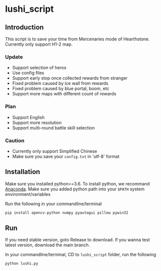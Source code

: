 # lushi_script


## Introduction
This script is to save your time from Mercenaries mode of Hearthstone.
Currently only support H1-2 map.

### Update
* Support selection of heros
* Use config files
* Support early stop once collected rewards from stranger
* Fixed problem caused by ice wall from rewards
* Fixed problem caused by blue portal, boom, etc
* Support more maps with different count of rewards

### Plan
* Support English
* Support more resolution
* Support multi-round battle skill selection

### Caution
- Currently only support Simplified Chinese
- Make sure you save your ```config.txt``` in 'utf-8' format

## Installation

Make sure you installed python>=3.6.
To install python, we recommand [Anaconda](https://www.anaconda.com/products/individual#windows).
Make sure you added python path into your ```$PATH``` system environment/variables

Run the following in your commandline/terminal
```bash
pip install opencv-python numpy pyautogui pillow pywin32
```

## Run
If you need stable version, goto Release to download.
If you wanna test latest version, download the main branch.

In your commandline/terminal, CD to ```lushi_script``` folder,  run the following
```bash
python lushi.py 
```
